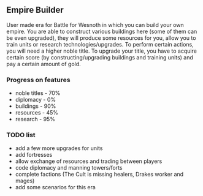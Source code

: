 ## Empire Builder
User made era for Battle for Wesnoth in which you can build your own empire. You are able to construct various buildings here (some of them can be even upgraded), they will produce some resources for you, allow you to train units or research  technologies/upgrades. To perform certain actions, you will need a higher noble title. To upgrade your title, you have to acquire certain score (by constructing/upgrading buildings and training units) and pay a certain amount of gold.

### Progress on features
* noble titles -  70%
* diplomacy    -   0%
* buildings    - 90%
* resources    -  45%
* research     -  95%

### TODO list
* add a few more upgrades for units
* add fortresses
* allow exchange of resources and trading between players
* code diplomacy and manning towers/forts
* complete factions (The Cult is missing healers, Drakes worker and mages)
* add some scenarios for this era
